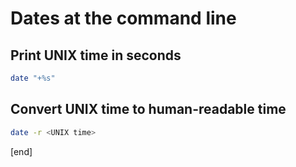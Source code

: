 # Dates at the command line

## Print UNIX time in seconds

```bash
date "+%s"
```

## Convert UNIX time to human-readable time

```bash
date -r <UNIX time>
```


[end]